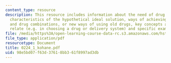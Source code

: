 ```yaml
---
content_type: resource
description: This resource includes information about the need of drug development,
  characteristics of the hypothetical ideal solution, ways of achieving, new drugs
  and drug combinations, or new ways of using old drugs, key concepts and how they
  relate (e.g. in choosing a drug or delivery system) and specific examples.
file: /media/https%3A/open-learning-course-data-rc.s3.amazonaws.com/hst-151-principles-of-pharmacology-spring-2005/98e5bd07f63d37618bb361f8997ad3db_0224_1_kohane.pdf
file_type: application/pdf
resourcetype: Document
title: 0224_1_kohane.pdf
uid: 98e5bd07-f63d-3761-8bb3-61f8997ad3db
---
```

